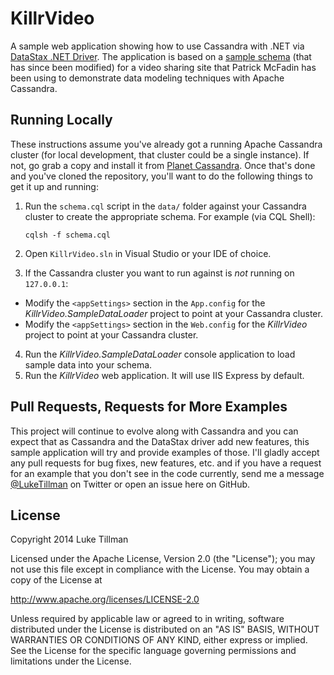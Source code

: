 # KillrVideo
A sample web application showing how to use Cassandra with .NET via [DataStax .NET Driver][1].  The application is based on 
a [sample schema][2] (that has since been modified) for a video sharing site that Patrick McFadin has been using to demonstrate 
data modeling techniques with Apache Cassandra.

## Running Locally
These instructions assume you've already got a running Apache Cassandra cluster (for local development, that cluster could be 
a single instance).  If not, go grab a copy and install it from [Planet Cassandra][3].  Once that's done and you've cloned the 
repository, you'll want to do the following things to get it up and running:

1. Run the `schema.cql` script in the `data/` folder against your Cassandra cluster to create the appropriate schema.  For 
example (via CQL Shell):

    `cqlsh -f schema.cql`
    
2. Open `KillrVideo.sln` in Visual Studio or your IDE of choice.
3. If the Cassandra cluster you want to run against is *not* running on `127.0.0.1`:
  * Modify the `<appSettings>` section in the `App.config` for the *KillrVideo.SampleDataLoader* project to point at your Cassandra cluster.
  * Modify the `<appSettings>` section in the `Web.config` for the *KillrVideo* project to point at your Cassandra cluster.
4. Run the *KillrVideo.SampleDataLoader* console application to load sample data into your schema.
5. Run the *KillrVideo* web application.  It will use IIS Express by default.

## Pull Requests, Requests for More Examples
This project will continue to evolve along with Cassandra and you can expect that as Cassandra and the DataStax driver add new features, 
this sample application will try and provide examples of those.  I'll gladly accept any pull requests for bug fixes, new features, etc. 
and if you have a request for an example that you don't see in the code currently, send me a message [@LukeTillman][4] on Twitter or 
open an issue here on GitHub.

## License
Copyright 2014 Luke Tillman

Licensed under the Apache License, Version 2.0 (the "License");
you may not use this file except in compliance with the License.
You may obtain a copy of the License at

http://www.apache.org/licenses/LICENSE-2.0

Unless required by applicable law or agreed to in writing, software
distributed under the License is distributed on an "AS IS" BASIS,
WITHOUT WARRANTIES OR CONDITIONS OF ANY KIND, either express or implied.
See the License for the specific language governing permissions and
limitations under the License.

  [1]: https://github.com/datastax/csharp-driver
  [2]: https://github.com/pmcfadin/cassandra-videodb-sample-schema
  [3]: http://planetcassandra.org/cassandra/
  [4]: https://twitter.com/LukeTillman